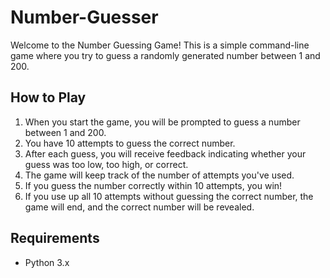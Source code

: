 # Number-Guesser

Welcome to the Number Guessing Game! This is a simple command-line game where you try to guess a randomly generated number between 1 and 200.

## How to Play

1. When you start the game, you will be prompted to guess a number between 1 and 200.
2. You have 10 attempts to guess the correct number.
3. After each guess, you will receive feedback indicating whether your guess was too low, too high, or correct.
4. The game will keep track of the number of attempts you've used.
5. If you guess the number correctly within 10 attempts, you win!
6. If you use up all 10 attempts without guessing the correct number, the game will end, and the correct number will be revealed.

## Requirements

- Python 3.x


